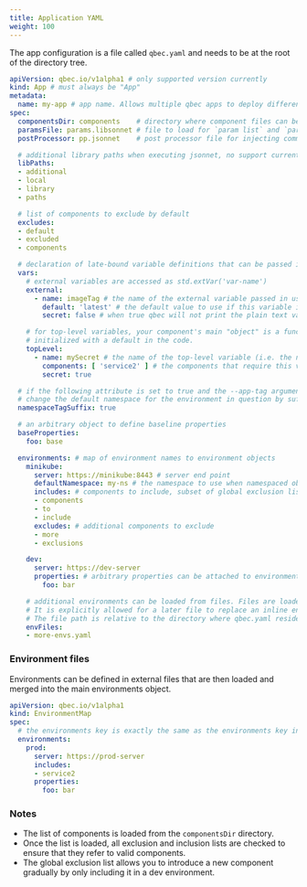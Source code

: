 ```yaml
---
title: Application YAML
weight: 100
---
```


The app configuration is a file called `qbec.yaml` and needs to be at the root of the directory tree.

```yaml
apiVersion: qbec.io/v1alpha1 # only supported version currently
kind: App # must always be "App"
metadata:
  name: my-app # app name. Allows multiple qbec apps to deploy different objects to the same namespace without GC collisions
spec:
  componentsDir: components    # directory where component files can be found. Not recursive. default: components
  paramsFile: params.libsonnet # file to load for `param list` and `param diff` commands. Not otherwise used.
  postProcessor: pp.jsonnet    # post processor file for injecting common metadata

  # additional library paths when executing jsonnet, no support currently for `http` URLs.
  libPaths: 
  - additional
  - local
  - library
  - paths

  # list of components to exclude by default
  excludes: 
  - default
  - excluded
  - components

  # declaration of late-bound variable definitions that can be passed in on the command line using the --vm:* options. 
  vars: 
    # external variables are accessed as std.extVar('var-name')
    external:
      - name: imageTag # the name of the external variable passed in using --vm:ext-str and related options
        default: 'latest' # the default value to use if this variable is not specified on the command line. Can be an arbitrary object.
        secret: false # when true qbec will not print the plain text value in any debug message

    # for top-level variables, your component's main "object" is a function that accepts a value, typically 
    # initialized with a default in the code.
    topLevel:
      - name: mySecret # the name of the top-level variable (i.e. the name of the function parameter of your component's function)
        components: [ 'service2' ] # the components that require this variable. Must be specified.
        secret: true

  # if the following attribute is set to true and the --app-tag argument is set on the command line, qbec will automatically
  # change the default namespace for the environment in question by suffixing it with <hyphen><tag-value> (e.g. 'myns-tag')
  namespaceTagSuffix: true

  # an arbitrary object to define baseline properties
  baseProperties:
    foo: base

  environments: # map of environment names to environment objects
    minikube:
      server: https://minikube:8443 # server end point
      defaultNamespace: my-ns # the namespace to use when namespaced object does not define it.
      includes: # components to include, subset of global exclusion list
      - components
      - to
      - include
      excludes: # additional components to exclude
      - more
      - exclusions

    dev:
      server: https://dev-server
      properties: # arbitrary properties can be attached to environments
        foo: bar

    # additional environments can be loaded from files. Files are loaded in the order specified.
    # It is explicitly allowed for a later file to replace an inline environment or one loaded from an earlier file.
    # The file path is relative to the directory where qbec.yaml resides.
    envFiles:
    - more-envs.yaml
```

### Environment files

Environments can be defined in external files that are then loaded and merged into the main environments object.

```yaml
apiVersion: qbec.io/v1alpha1
kind: EnvironmentMap
spec:
  # the environments key is exactly the same as the environments key in qbec.yaml
  environments:
    prod:
      server: https://prod-server
      includes:
      - service2
      properties:
        foo: bar
```


### Notes

* The list of components is loaded from the `componentsDir` directory.
* Once the list is loaded, all exclusion and inclusion lists are checked to ensure that they refer to valid components.
* The global exclusion list allows you to introduce a new component gradually by only including it in a dev environment.

